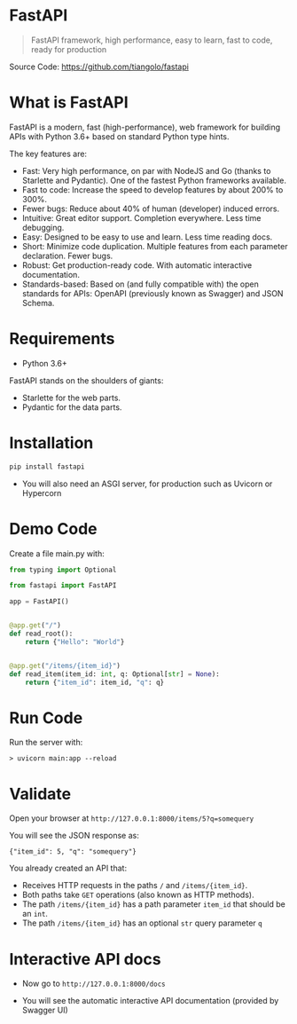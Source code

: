 # FastAPI

> FastAPI framework, high performance, easy to learn, fast to code, ready for production

Source Code: https://github.com/tiangolo/fastapi

# What is FastAPI 

FastAPI is a modern, fast (high-performance), web framework for building APIs with Python 3.6+ based on standard Python type hints.

The key features are:

* Fast: Very high performance, on par with NodeJS and Go (thanks to Starlette and Pydantic). One of the fastest Python frameworks available.
* Fast to code: Increase the speed to develop features by about 200% to 300%. 
* Fewer bugs: Reduce about 40% of human (developer) induced errors. 
* Intuitive: Great editor support. Completion everywhere. Less time debugging.
* Easy: Designed to be easy to use and learn. Less time reading docs.
* Short: Minimize code duplication. Multiple features from each parameter declaration. Fewer bugs.
* Robust: Get production-ready code. With automatic interactive documentation.
* Standards-based: Based on (and fully compatible with) the open standards for APIs: OpenAPI (previously known as Swagger) and JSON Schema.


# Requirements

* Python 3.6+

FastAPI stands on the shoulders of giants:

* Starlette for the web parts.
* Pydantic for the data parts.

# Installation

```py
pip install fastapi
```

* You will also need an ASGI server, for production such as Uvicorn or Hypercorn

# Demo Code

Create a file main.py with:

```py
from typing import Optional

from fastapi import FastAPI

app = FastAPI()


@app.get("/")
def read_root():
    return {"Hello": "World"}


@app.get("/items/{item_id}")
def read_item(item_id: int, q: Optional[str] = None):
    return {"item_id": item_id, "q": q}
```

# Run Code

Run the server with:

```
> uvicorn main:app --reload
```

# Validate

Open your browser at `http://127.0.0.1:8000/items/5?q=somequery`

You will see the JSON response as:

```
{"item_id": 5, "q": "somequery"}
```

You already created an API that:

* Receives HTTP requests in the paths `/` and `/items/{item_id}`.
* Both paths take `GET` operations (also known as HTTP methods).
* The path `/items/{item_id}` has a path parameter `item_id` that should be an `int`.
* The path `/items/{item_id}` has an optional `str` query parameter `q`

# Interactive API docs

* Now go to `http://127.0.0.1:8000/docs`

* You will see the automatic interactive API documentation (provided by Swagger UI)


